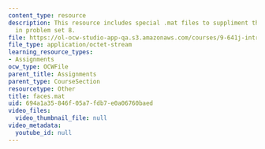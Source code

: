 ```yaml
---
content_type: resource
description: This resource includes special .mat files to suppliment the contents
  in problem set 8.
file: https://ol-ocw-studio-app-qa.s3.amazonaws.com/courses/9-641j-introduction-to-neural-networks-spring-2005/694a1a35846f05a7fdb7e0a06760baed_faces.mat
file_type: application/octet-stream
learning_resource_types:
- Assignments
ocw_type: OCWFile
parent_title: Assignments
parent_type: CourseSection
resourcetype: Other
title: faces.mat
uid: 694a1a35-846f-05a7-fdb7-e0a06760baed
video_files:
  video_thumbnail_file: null
video_metadata:
  youtube_id: null
---
```

